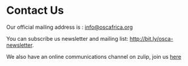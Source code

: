 # Contact Us

Our official mailing address is : info@oscafrica.org 

You can subscribe us newsletter and mailing list: 
<http://bit.ly/osca-newsletter>.

We also have an online communications channel on zulip, join us [here](https://oscafrica.zulipchat.com)
